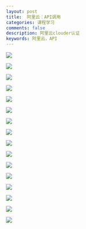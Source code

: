 ```yaml
---
layout: post
title:  阿里云：API调用
categories: 课程学习
comments: false
description: 阿里云clouder认证
keywords: 阿里云，API
---
```


![](http://oxyyfe6db.bkt.clouddn.com/hexo/images/2017-10-20-19-58-07.jpg)

![](http://oxyyfe6db.bkt.clouddn.com/hexo/images/2017-10-20-19-59-10.jpg)


![](http://oxyyfe6db.bkt.clouddn.com/hexo/images/2017-10-20-19-59-46.jpg)

![](http://oxyyfe6db.bkt.clouddn.com/hexo/images/2017-10-20-20-00-17.jpg)


![](http://oxyyfe6db.bkt.clouddn.com/hexo/images/2017-10-20-20-04-31.jpg)


![](http://oxyyfe6db.bkt.clouddn.com/hexo/images/2017-10-20-20-06-19.jpg)

![](http://oxyyfe6db.bkt.clouddn.com/hexo/images/2017-10-20-20-06-36.jpg)

![](http://oxyyfe6db.bkt.clouddn.com/hexo/images/2017-10-20-20-06-55.jpg)

![](http://oxyyfe6db.bkt.clouddn.com/hexo/images/2017-10-20-20-07-16.jpg)

![](http://oxyyfe6db.bkt.clouddn.com/hexo/images/2017-10-20-20-07-59.jpg)

![](http://oxyyfe6db.bkt.clouddn.com/hexo/images/2017-10-20-20-08-26.jpg)

![](http://oxyyfe6db.bkt.clouddn.com/hexo/images/2017-10-20-20-10-08.jpg)

![](http://oxyyfe6db.bkt.clouddn.com/hexo/images/2017-10-20-20-11-54.jpg)

![](http://oxyyfe6db.bkt.clouddn.com/hexo/images/2017-10-20-20-13-23.jpg)


![](http://oxyyfe6db.bkt.clouddn.com/hexo/images/2017-10-20-20-14-41.jpg)
 
![](http://oxyyfe6db.bkt.clouddn.com/hexo/images/2017-10-20-20-17-52.jpg)


